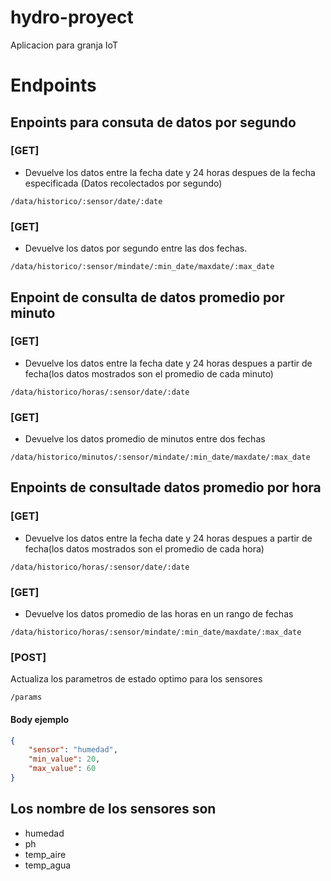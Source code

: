 hydro-proyect
=============

Aplicacion para granja IoT

# Endpoints 

## Enpoints para consuta de datos por segundo

### [GET]

- Devuelve los datos entre la fecha date y 24 horas despues de la fecha especificada (Datos recolectados por segundo)

```
/data/historico/:sensor/date/:date
```

### [GET]

- Devuelve los datos por segundo entre las dos fechas.

```
/data/historico/:sensor/mindate/:min_date/maxdate/:max_date
```
## Enpoint de consulta de datos promedio por minuto

### [GET]

- Devuelve los datos entre la fecha date y 24 horas despues a partir de fecha(los datos mostrados son el promedio de cada minuto) 
```
/data/historico/horas/:sensor/date/:date
```


### [GET]

- Devuelve los datos promedio de minutos entre dos fechas
```
/data/historico/minutos/:sensor/mindate/:min_date/maxdate/:max_date
```

## Enpoints de consultade datos promedio por hora

### [GET]

- Devuelve los datos entre la fecha date y 24 horas despues a partir de fecha(los datos mostrados son el promedio de cada hora) 
```
/data/historico/horas/:sensor/date/:date
```

### [GET]

- Devuelve los datos promedio de las horas en un rango de fechas
```
/data/historico/horas/:sensor/mindate/:min_date/maxdate/:max_date
```

### [POST]

Actualiza los parametros de estado optimo para los sensores

```
/params
```

#### Body ejemplo

```json
{
	"sensor": "humedad",
	"min_value": 20,
	"max_value": 60
}
```

## Los nombre de los sensores son

- humedad
- ph
- temp_aire
- temp_agua
